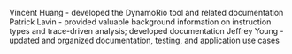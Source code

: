 Vincent Huang - developed the DynamoRio tool and related documentation
Patrick Lavin - provided valuable background information on instruction types and trace-driven analysis; developed documentation
Jeffrey Young - updated and organized documentation, testing, and application use cases
